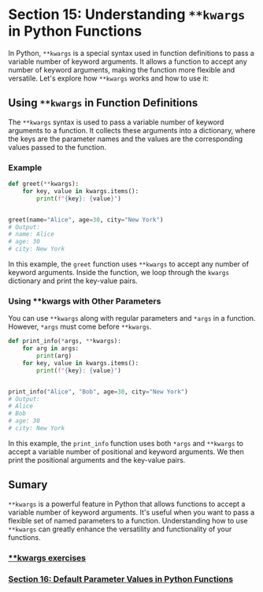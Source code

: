 # Section 15: Understanding `**kwargs` in Python Functions

In Python, `**kwargs` is a special syntax used in function definitions to pass a variable number of keyword arguments.
It allows a function to accept any number of keyword arguments, making the function more flexible and versatile. Let's
explore how `**kwargs` works and how to use it:

## Using `**kwargs` in Function Definitions

The `**kwargs` syntax is used to pass a variable number of keyword arguments to a function. It collects these arguments
into a dictionary, where the keys are the parameter names and the values are the corresponding values passed to the
function.

### Example

```python
def greet(**kwargs):
    for key, value in kwargs.items():
        print(f"{key}: {value}")


greet(name="Alice", age=30, city="New York")
# Output:
# name: Alice
# age: 30
# city: New York
```

In this example, the `greet` function uses `**kwargs` to accept any number of keyword arguments. Inside the function, we
loop through the `kwargs` dictionary and print the key-value pairs.

### Using **kwargs with Other Parameters

You can use `**kwargs` along with regular parameters and `*args` in a function. However, `*args` must come
before `**kwargs`.

```python
def print_info(*args, **kwargs):
    for arg in args:
        print(arg)
    for key, value in kwargs.items():
        print(f"{key}: {value}")


print_info("Alice", "Bob", age=30, city="New York")
# Output:
# Alice
# Bob
# age: 30
# city: New York
```

In this example, the `print_info` function uses both `*args` and `**kwargs` to accept a variable number of positional
and keyword arguments. We then print the positional arguments and the key-value pairs.

## Sumary

`**kwargs` is a powerful feature in Python that allows functions to accept a variable number of keyword arguments. It's
useful when you want to pass a flexible set of named parameters to a function. Understanding how to use `**kwargs` can
greatly enhance the versatility and functionality of your functions.

### [**kwargs exercises][1]
### [Section 16: Default Parameter Values in Python Functions][2]


[1]: ../python_exercises/15_kwargs.py
[2]: ./16_default_parameter_values_in_functions.md

